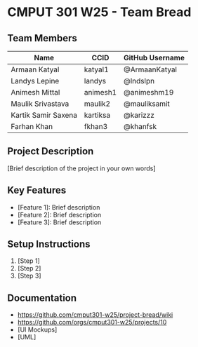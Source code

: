 # CMPUT 301 W25 - Team Bread

## Team Members

| Name        | CCID   | GitHub Username |
| ----------- | ------ | --------------- |
| Armaan Katyal | katyal1 | @ArmaanKatyal   |
| Landys Lepine | landys | @lndslpn     |
| Animesh Mittal | animesh1 | @animeshm19|
| Maulik Srivastava | maulik2 | @mauliksamit |
| Kartik Samir Saxena | kartiksa | @karizzz     |
| Farhan Khan | fkhan3 | @khanfsk |

## Project Description

[Brief description of the project in your own words]

## Key Features

- [Feature 1]: Brief description
- [Feature 2]: Brief description
- [Feature 3]: Brief description

## Setup Instructions

1. [Step 1]
2. [Step 2]
3. [Step 3]

## Documentation

- https://github.com/cmput301-w25/project-bread/wiki
- https://github.com/orgs/cmput301-w25/projects/10
- [UI Mockups]
- [UML]
